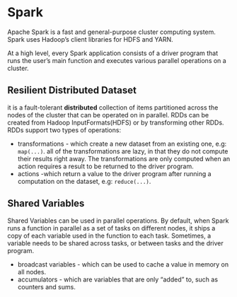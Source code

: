 # Spark

Apache Spark is a fast and general-purpose cluster computing system.
Spark uses Hadoop’s client libraries for HDFS and YARN.

At a high level, every Spark application consists of a driver program that runs the user’s main function and executes various parallel operations on a cluster.


## Resilient Distributed Dataset

it is a fault-tolerant **distributed** collection of items partitioned across the nodes of the cluster that can be operated on in parallel. 
RDDs can be created from Hadoop InputFormats(HDFS) or by transforming other RDDs.
RDDs support two types of operations:
 
- transformations - which create a new dataset from an existing one, e.g: `map(...)`. all of the transformations are lazy, in that they do not compute their results right away. The transformations are only computed when an action requires a result to be returned to the driver program.  
- actions -which return a value to the driver program after running a computation on the dataset, e.g: `reduce(...)`.

## Shared Variables

Shared Variables can be used in parallel operations.
By default, when Spark runs a function in parallel as a set of tasks on different nodes, it ships a copy of each variable used in the function to each task.
Sometimes, a variable needs to be shared across tasks, or between tasks and the driver program. 

- broadcast variables -  which can be used to cache a value in memory on all nodes.
- accumulators - which are variables that are only “added” to, such as counters and sums.